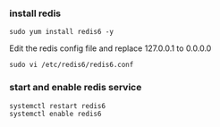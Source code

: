 ### install redis
```
sudo yum install redis6 -y
```
Edit the redis config file and replace 127.0.0.1 to 0.0.0.0
```
sudo vi /etc/redis6/redis6.conf  
```
### start and enable redis service

```
systemctl restart redis6
systemctl enable redis6
```